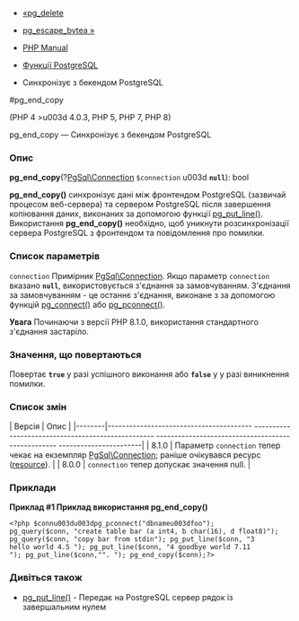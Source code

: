 - [«pg_delete](function.pg-delete.md)
- [pg_escape_bytea »](function.pg-escape-bytea.md)

- [PHP Manual](index.md)
- [Функції PostgreSQL](ref.pgsql.md)
- Синхронізує з бекендом PostgreSQL

#pg_end_copy

(PHP 4 \>u003d 4.0.3, PHP 5, PHP 7, PHP 8)

pg_end_copy — Синхронізує з бекендом PostgreSQL

### Опис

**pg_end_copy**(?[PgSql\Connection](class.pgsql-connection.md)
`$connection` u003d **`null`**): bool

**pg_end_copy()** синхронізує дані між фронтендом PostgreSQL
(зазвичай процесом веб-сервера) та сервером PostgreSQL після завершення
копіювання даних, виконаних за допомогою функції
[pg_put_line()](function.pg-put-line.md). Використання
**pg_end_copy()** необхідно, щоб уникнути розсинхронізації сервера
PostgreSQL з фронтендом та повідомлення про помилки.

### Список параметрів

`connection`
Примірник [PgSql\Connection](class.pgsql-connection.md). Якщо параметр
`connection` вказано **`null`**, використовується з'єднання за замовчуванням.
З'єднання за замовчуванням - це останнє з'єднання, виконане з
за допомогою функцій [pg_connect()](function.pg-connect.md) або
[pg_pconnect()](function.pg-pconnect.md).

**Увага**
Починаючи з версії PHP 8.1.0, використання стандартного з'єднання
застаріло.

### Значення, що повертаються

Повертає **`true`** у разі успішного виконання або **`false`** у
у разі виникнення помилки.

### Список змін

| Версія | Опис |
|--------|---------------------------------------- -------------------------------------------------- -------------------------------------------------- -----------------------|
| 8.1.0 | Параметр `connection` тепер чекає на екземпляр [PgSql\Connection](class.pgsql-connection.md); раніше очікувався ресурс ([resource](language.types.resource.md)). |
| 8.0.0 | `connection` тепер допускає значення null. |

### Приклади

**Приклад #1 Приклад використання **pg_end_copy()****

` <?php $connu003du003dpg_pconnect("dbnameu003dfoo"); pg_query($conn, "create table bar (a int4, b char(16), d float8)"); pg_query($conn, "copy bar from stdin"); pg_put_line($conn, "3 hello world 4.5
"); pg_put_line($conn, "4 goodbye world 7.11
"); pg_put_line($conn,"".
"); pg_end_copy($conn);?> `

### Дивіться також

- [pg_put_line()](function.pg-put-line.md) - Передає на PostgreSQL
сервер рядок із завершальним нулем
